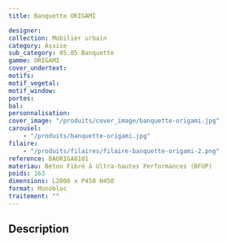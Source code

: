 ```yaml
---
title: Banquette ORIGAMI

designer:
collection: Mobilier urbain
category: Assise
sub_category: 05.05 Banquette
gamme: ORIGAMI
cover_undertext:
motifs:
motif_vegetal:
motif_window:
portes:
bal:
personnalisation:
cover_image: "/produits/cover_image/banquette-origami.jpg"
carousel:
    - "/produits/banquette-origami.jpg"
filaire:
    - "/produits/filaires/filaire-banquette-origami-2.png"
reference: BAORIGA0101
materiau: Béton Fibré à Ultra-hautes Performances (BFUP)
poids: 163
dimensions: L2000 x P450 H450
format: Monobloc
traitement: ""
---
```


## Description
